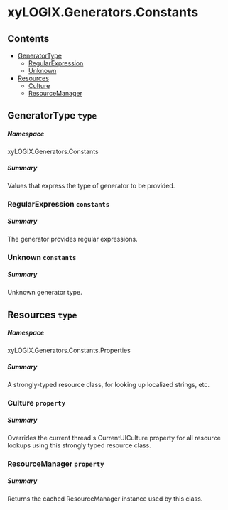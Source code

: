 <a name='assembly'></a>
# xyLOGIX.Generators.Constants

## Contents

- [GeneratorType](#T-xyLOGIX-Generators-Constants-GeneratorType 'xyLOGIX.Generators.Constants.GeneratorType')
  - [RegularExpression](#F-xyLOGIX-Generators-Constants-GeneratorType-RegularExpression 'xyLOGIX.Generators.Constants.GeneratorType.RegularExpression')
  - [Unknown](#F-xyLOGIX-Generators-Constants-GeneratorType-Unknown 'xyLOGIX.Generators.Constants.GeneratorType.Unknown')
- [Resources](#T-xyLOGIX-Generators-Constants-Properties-Resources 'xyLOGIX.Generators.Constants.Properties.Resources')
  - [Culture](#P-xyLOGIX-Generators-Constants-Properties-Resources-Culture 'xyLOGIX.Generators.Constants.Properties.Resources.Culture')
  - [ResourceManager](#P-xyLOGIX-Generators-Constants-Properties-Resources-ResourceManager 'xyLOGIX.Generators.Constants.Properties.Resources.ResourceManager')

<a name='T-xyLOGIX-Generators-Constants-GeneratorType'></a>
## GeneratorType `type`

##### Namespace

xyLOGIX.Generators.Constants

##### Summary

Values that express the type of generator to be provided.

<a name='F-xyLOGIX-Generators-Constants-GeneratorType-RegularExpression'></a>
### RegularExpression `constants`

##### Summary

The generator provides regular expressions.

<a name='F-xyLOGIX-Generators-Constants-GeneratorType-Unknown'></a>
### Unknown `constants`

##### Summary

Unknown generator type.

<a name='T-xyLOGIX-Generators-Constants-Properties-Resources'></a>
## Resources `type`

##### Namespace

xyLOGIX.Generators.Constants.Properties

##### Summary

A strongly-typed resource class, for looking up localized strings, etc.

<a name='P-xyLOGIX-Generators-Constants-Properties-Resources-Culture'></a>
### Culture `property`

##### Summary

Overrides the current thread's CurrentUICulture property for all
  resource lookups using this strongly typed resource class.

<a name='P-xyLOGIX-Generators-Constants-Properties-Resources-ResourceManager'></a>
### ResourceManager `property`

##### Summary

Returns the cached ResourceManager instance used by this class.
